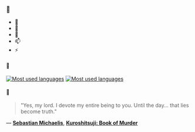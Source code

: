 ### 👋

- 🔭
- 🌱
- 💬
- 📫
- ⚡

#### 🧏

[![Most used languages](https://github-readme-stats-aynah.vercel.app/api/top-langs/?username=aynh&theme=solarized-dark&langs_count=6&layout=compact&hide_title=true)](https://github.com/anuraghazra/github-readme-stats#gh-dark-mode-only)
[![Most used languages](https://github-readme-stats-aynah.vercel.app/api/top-langs/?username=aynh&theme=solarized-light&langs_count=6&layout=compact&hide_title=true)](https://github.com/anuraghazra/github-readme-stats#gh-light-mode-only)

#### 💬

> "Yes, my lord. I devote my entire being to you. Until the day... that lies become truth."

&mdash; [**Sebastian Michaelis**](https://myanimelist.net/character.php?q=Sebastian%20Michaelis&cat=character), [**Kuroshitsuji: Book of Murder**](https://myanimelist.net/search/all?q=Kuroshitsuji%3A%20Book%20of%20Murder&cat=all)
